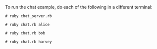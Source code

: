 To run the chat example, do each of the following in a different terminal:

    # ruby chat_server.rb

    # ruby chat.rb alice

    # ruby chat.rb bob

    # ruby chat.rb harvey

